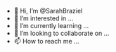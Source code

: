 - 👋 Hi, I’m @SarahBraziel
- 👀 I’m interested in ...
- 🌱 I’m currently learning ...
- 💞️ I’m looking to collaborate on ...
- 📫 How to reach me ...

<!---
SarahBraziel/SarahBraziel is a ✨ special ✨ repository because its `README.md` (this file) appears on your GitHub profile.
You can click the Preview link to take a look at your changes.
--->
